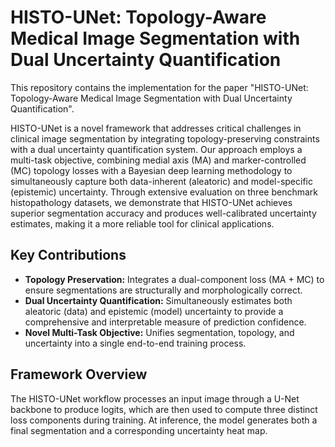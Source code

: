 # HISTO-UNet: Topology-Aware Medical Image Segmentation with Dual Uncertainty Quantification

This repository contains the implementation for the paper "HISTO-UNet: Topology-Aware Medical Image Segmentation with Dual Uncertainty Quantification".



HISTO-UNet is a novel framework that addresses critical challenges in clinical image segmentation by integrating topology-preserving constraints with a dual uncertainty quantification system. Our approach employs a multi-task objective, combining medial axis (MA) and marker-controlled (MC) topology losses with a Bayesian deep learning methodology to simultaneously capture both data-inherent (aleatoric) and model-specific (epistemic) uncertainty. Through extensive evaluation on three benchmark histopathology datasets, we demonstrate that HISTO-UNet achieves superior segmentation accuracy and produces well-calibrated uncertainty estimates, making it a more reliable tool for clinical applications.

## Key Contributions

-   **Topology Preservation:** Integrates a dual-component loss (MA + MC) to ensure segmentations are structurally and morphologically correct.
-   **Dual Uncertainty Quantification:** Simultaneously estimates both aleatoric (data) and epistemic (model) uncertainty to provide a comprehensive and interpretable measure of prediction confidence.
-   **Novel Multi-Task Objective:** Unifies segmentation, topology, and uncertainty into a single end-to-end training process.

## Framework Overview

The HISTO-UNet workflow processes an input image through a U-Net backbone to produce logits, which are then used to compute three distinct loss components during training. At inference, the model generates both a final segmentation and a corresponding uncertainty heat map.
